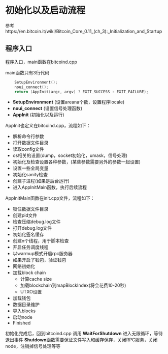 初始化以及启动流程
==================

参考https://en.bitcoin.it/wiki/Bitcoin_Core_0.11_(ch_3):_Initialization_and_Startup

程序入口
--------
程序入口，main函数在bitcoind.cpp

main函数只有3行代码
```c++
    SetupEnvironment();
    noui_connect();
    return (AppInit(argc, argv) ? EXIT_SUCCESS : EXIT_FAILURE);
```

- **SetupEnvironment** (设置areana个数，设置程序locale)
- **noui_connect** (设置信号处理函数)
- **AppInit** (初始化以及运行)

AppInit也定义在bitcoind.cpp，流程如下：
- 解析命令行参数
- 打开数据文件目录
- 读取config文件
- os相关的设置(dump，socket初始化，umask，信号处理)
- 初始化及检查设置各种参数，(某些参数需要另外的参数一起设置)
- 设置一些全局变量
- 初始化sanity检查
- 创建子进程(如果是后台运行)
- 进入AppInitMain函数，执行后续流程

AppInitMain函数在init.cpp文件，流程如下：
- 锁住数据文件目录
- 创建pid文件
- 检查压缩debug.log文件
- 打开debug.log文件
- 初始化签名缓存
- 创建n个线程，用于脚本检查
- 开启任务调度线程
- 以warmup模式开启rpc服务器
- 如果开启了钱包，验证钱包
- 网络初始化
- 加载block chain
	- 计算cache size
	- 加载blockchain到mapBlockIndex(将会花费10-20秒)
	- UTXO设置
- 加载钱包	
- 数据目录维护
- 导入blocks
- 启动node
- Finished

初始化完成后，回到bitcoind.cpp
调用 **WaitForShutdown** 进入无限循环，等待退出事件
**Shutdown**函数需要保证文件写入和缓存保存，关闭RPC服务，关闭node，注销掉信号处理等等
